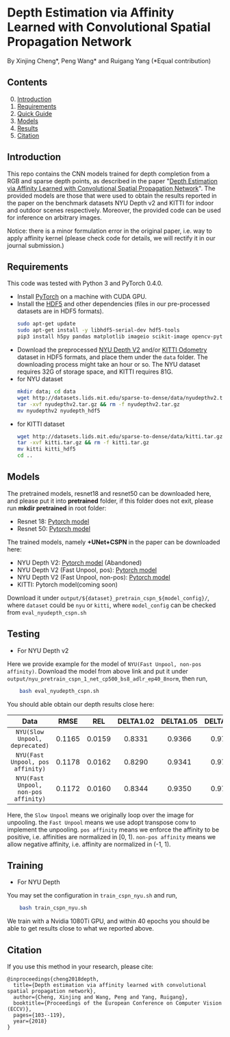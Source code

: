 # Depth Estimation via Affinity Learned with Convolutional Spatial Propagation Network

By Xinjing Cheng*, Peng Wang* and Ruigang Yang (*Equal contribution)

## Contents
0. [Introduction](#introduction)
0. [Requirements](#requirements)
0. [Quick Guide](#quick-guide)
0. [Models](#models)
0. [Results](#results)
0. [Citation](#citation)

## Introduction

This repo contains the CNN models trained for depth completion from a RGB and sparse depth points, as described in the paper "[Depth Estimation via Affinity Learned with Convolutional Spatial Propagation Network](http://openaccess.thecvf.com/content_ECCV_2018/papers/Xinjing_Cheng_Depth_Estimation_via_ECCV_2018_paper.pdf)". 
The provided models are those that were used to obtain the results reported in the paper on the benchmark datasets NYU Depth v2 and KITTI for indoor and outdoor scenes respectively. Moreover, the provided code can be used for inference on arbitrary images. 

Notice: there is a minor formulation error in the original paper, i.e. way to apply affinity kernel (please check code for details, we will rectify it in our journal submission.)

## Requirements

This code was tested with Python 3 and PyTorch 0.4.0.
- Install [PyTorch](http://pytorch.org/) on a machine with CUDA GPU.
- Install the [HDF5](https://en.wikipedia.org/wiki/Hierarchical_Data_Format) and other dependencies (files in our pre-processed datasets are in HDF5 formats).
	```bash
	sudo apt-get update
	sudo apt-get install -y libhdf5-serial-dev hdf5-tools
	pip3 install h5py pandas matplotlib imageio scikit-image opencv-python
	```
- Download the preprocessed [NYU Depth V2](http://cs.nyu.edu/~silberman/datasets/nyu_depth_v2.html) and/or [KITTI Odometry](http://www.cvlibs.net/datasets/kitti/eval_odometry.php) dataset in HDF5 formats, and place them under the `data` folder. The downloading process might take an hour or so. The NYU dataset requires 32G of storage space, and KITTI requires 81G.
- for NYU dataset
	```bash
	mkdir data; cd data
	wget http://datasets.lids.mit.edu/sparse-to-dense/data/nyudepthv2.tar.gz
	tar -xvf nyudepthv2.tar.gz && rm -f nyudepthv2.tar.gz
    mv nyudepthv2 nyudepth_hdf5
    ```
- for KITTI dataset
    ```bash
	wget http://datasets.lids.mit.edu/sparse-to-dense/data/kitti.tar.gz
 	tar -xvf kitti.tar.gz && rm -f kitti.tar.gz
    mv kitti kitti_hdf5
	cd ..
	```

## Models

The pretrained models, resnet18 and resnet50 can be downloaded here, and please put it into **pretrained** folder, if this folder does not exit, please run **mkdir pretrained** in root folder:
- Resnet 18: [Pytorch model](https://drive.google.com/file/d/17adZHo5dkcU8_M_6OvYzGUTDguF6k-Qu/view?usp=sharing)
- Resnet 50: [Pytorch model](https://drive.google.com/file/d/1-jSYATFPmyXoV0Qte6kLK-CD2nTtjNlD/view?usp=sharing)

The trained models, namely **+UNet+CSPN** in the paper can be downloaded here:

- NYU Depth V2: [Pytorch model](https://drive.google.com/file/d/11e_0dsZzSkIecJUZRzMbM-MmXS_5Ktm5/view?usp=sharing) (Abandoned)
- NYU Depth V2 (Fast Unpool, pos): [Pytorch model](https://drive.google.com/file/d/1MM_ZPsB2Bb3c_D3cD-rLJta3Qo7A7i50/view?usp=sharing)
- NYU Depth V2 (Fast Unpool, non-pos): [Pytorch model]()
- KITTI: Pytorch model(coming soon)

Download it under  `output/${dataset}_pretrain_cspn_${model_config}/`, where `dataset` could be `nyu` or `kitti`, 
where `model_config` can be checked from `eval_nyudepth_cspn.sh`


## Testing
- For NYU Depth v2

Here we provide example for the model of `NYU(Fast Unpool, non-pos affinity)`. Download the model from above link and put it under `output/nyu_pretrain_cspn_1_net_cp500_bs8_adlr_ep40_8norm`, then run, 

```bash
    bash eval_nyudepth_cspn.sh
```

You should able obtain our depth results close here: 

| Data | RMSE | REL | DELTA1.02 | DELTA1.05 | DELTA1.10 |
|:-:|:-:|:-:|:-:|:-:|:-:|
|`NYU(Slow Unpool, deprecated)`| 0.1165| 0.0159 | 0.8331 | 0.9366 | 0.9716|
|`NYU(Fast Unpool, pos affinity)`| 0.1178 | 0.0162 | 0.8290 | 0.9341 | 0.9704|
|`NYU(Fast Unpool, non-pos affinity)`| 0.1172 | 0.0160 | 0.8344 | 0.9350 | 0.9706|

Here, the `Slow Unpool` means we originally loop over the image for unpooling. the `Fast Unpool` means we use adopt transpose conv to implement the unpooling. `pos affinity` means we enforce the affinity to be positive, i.e. affinities are normalized in [0, 1). `non-pos affinity` means we allow negative affinity, i.e. affinity are normalized in (-1, 1). 


## Training
- For NYU Depth

You may set the configuration in `train_cspn_nyu.sh` and run, 

```bash
    bash train_cspn_nyu.sh
```

We train with a Nvidia 1080Ti GPU,  and within 40 epochs you should be able to get results close to what we reported above.


## Citation

If you use this method in your research, please cite:
```
@inproceedings{cheng2018depth,
  title={Depth estimation via affinity learned with convolutional spatial propagation network},
  author={Cheng, Xinjing and Wang, Peng and Yang, Ruigang},
  booktitle={Proceedings of the European Conference on Computer Vision (ECCV)},
  pages={103--119},
  year={2018}
}
```
